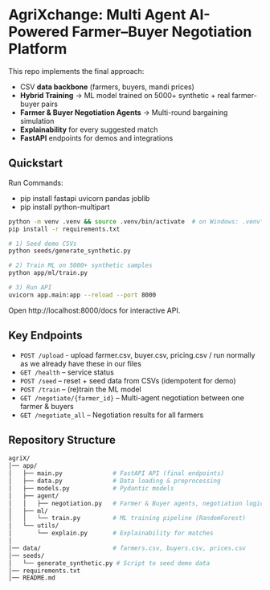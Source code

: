 # AgriXchange: Multi Agent AI-Powered Farmer–Buyer Negotiation Platform

This repo implements the final approach:
- CSV **data backbone** (farmers, buyers, mandi prices)
- **Hybrid Training** → ML model trained on 5000+ synthetic + real farmer-buyer pairs  
- **Farmer & Buyer Negotiation Agents** → Multi-round bargaining simulation  
- **Explainability** for every suggested match
- **FastAPI** endpoints for demos and integrations

## Quickstart

Run Commands:
- pip install fastapi uvicorn pandas joblib 
- pip install python-multipart

```bash
python -m venv .venv && source .venv/bin/activate  # on Windows: .venv\Scripts\activate
pip install -r requirements.txt

# 1) Seed demo CSVs
python seeds/generate_synthetic.py

# 2) Train ML on 5000+ synthetic samples
python app/ml/train.py

# 3) Run API
uvicorn app.main:app --reload --port 8000
```

Open http://localhost:8000/docs for interactive API.

## Key Endpoints
- `POST /upload` - upload farmer.csv, buyer.csv, pricing.csv / run normally as we already have these in our files
- `GET /health` – service status
- `POST /seed` – reset + seed data from CSVs (idempotent for demo)
- `POST /train` – (re)train the ML model
- `GET /negotiate/{farmer_id}` – Multi-agent negotiation between one farmer & buyers
- `GET /negotiate_all` – Negotiation results for all farmers

## Repository Structure
```bash
agriX/
│── app/
│   ├── main.py              # FastAPI API (final endpoints)
│   ├── data.py              # Data loading & preprocessing
│   ├── models.py            # Pydantic models
│   ├── agent/
│   │   ├── negotiation.py   # Farmer & Buyer agents, negotiation logic
│   ├── ml/
│   │   └── train.py         # ML training pipeline (RandomForest)
│   └── utils/
│       └── explain.py       # Explainability for matches
│
│── data/                    # farmers.csv, buyers.csv, prices.csv
│── seeds/
│   └── generate_synthetic.py # Script to seed demo data
│── requirements.txt
│── README.md

```
